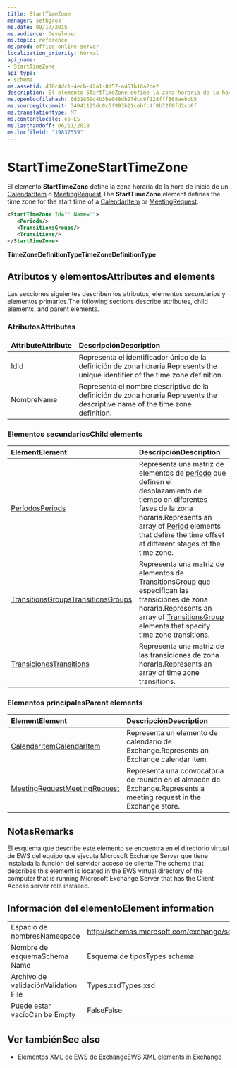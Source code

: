 ```yaml
---
title: StartTimeZone
manager: sethgros
ms.date: 09/17/2015
ms.audience: Developer
ms.topic: reference
ms.prod: office-online-server
localization_priority: Normal
api_name:
- StartTimeZone
api_type:
- schema
ms.assetid: d38c4dc1-4ecb-42a1-8d57-a451b16a2de2
description: El elemento StartTimeZone define la zona horaria de la hora de inicio de un CalendarItem o MeetingRequest.
ms.openlocfilehash: 6d21869c4b3be048db27dcc9f128fff868aebcb5
ms.sourcegitcommit: 34041125dc8c5f993b21cebfc4f8b72f0fd2cb6f
ms.translationtype: MT
ms.contentlocale: es-ES
ms.lasthandoff: 06/11/2018
ms.locfileid: "19837559"
---
```

# <a name="starttimezone"></a><span data-ttu-id="79e49-103">StartTimeZone</span><span class="sxs-lookup"><span data-stu-id="79e49-103">StartTimeZone</span></span>

<span data-ttu-id="79e49-104">El elemento **StartTimeZone** define la zona horaria de la hora de inicio de un [CalendarItem](calendaritem.md) o [MeetingRequest](meetingrequest.md).</span><span class="sxs-lookup"><span data-stu-id="79e49-104">The **StartTimeZone** element defines the time zone for the start time of a [CalendarItem](calendaritem.md) or [MeetingRequest](meetingrequest.md).</span></span>
  
```xml
<StartTimeZone Id="" Name="">
   <Periods/>
   <TransitionsGroups/>
   <Transitions/>
</StartTimeZone>
```

<span data-ttu-id="79e49-105">**TimeZoneDefinitionType**</span><span class="sxs-lookup"><span data-stu-id="79e49-105">**TimeZoneDefinitionType**</span></span>

## <a name="attributes-and-elements"></a><span data-ttu-id="79e49-106">Atributos y elementos</span><span class="sxs-lookup"><span data-stu-id="79e49-106">Attributes and elements</span></span>

<span data-ttu-id="79e49-107">Las secciones siguientes describen los atributos, elementos secundarios y elementos primarios.</span><span class="sxs-lookup"><span data-stu-id="79e49-107">The following sections describe attributes, child elements, and parent elements.</span></span>
  
### <a name="attributes"></a><span data-ttu-id="79e49-108">Atributos</span><span class="sxs-lookup"><span data-stu-id="79e49-108">Attributes</span></span>

|<span data-ttu-id="79e49-109">**Attribute**</span><span class="sxs-lookup"><span data-stu-id="79e49-109">**Attribute**</span></span>|<span data-ttu-id="79e49-110">**Descripción**</span><span class="sxs-lookup"><span data-stu-id="79e49-110">**Description**</span></span>|
|:-----|:-----|
|<span data-ttu-id="79e49-111">Id</span><span class="sxs-lookup"><span data-stu-id="79e49-111">Id</span></span>  <br/> |<span data-ttu-id="79e49-112">Representa el identificador único de la definición de zona horaria.</span><span class="sxs-lookup"><span data-stu-id="79e49-112">Represents the unique identifier of the time zone definition.</span></span>  <br/> |
|<span data-ttu-id="79e49-113">Nombre</span><span class="sxs-lookup"><span data-stu-id="79e49-113">Name</span></span>  <br/> |<span data-ttu-id="79e49-114">Representa el nombre descriptivo de la definición de zona horaria.</span><span class="sxs-lookup"><span data-stu-id="79e49-114">Represents the descriptive name of the time zone definition.</span></span>  <br/> |
   
### <a name="child-elements"></a><span data-ttu-id="79e49-115">Elementos secundarios</span><span class="sxs-lookup"><span data-stu-id="79e49-115">Child elements</span></span>

|<span data-ttu-id="79e49-116">**Element**</span><span class="sxs-lookup"><span data-stu-id="79e49-116">**Element**</span></span>|<span data-ttu-id="79e49-117">**Descripción**</span><span class="sxs-lookup"><span data-stu-id="79e49-117">**Description**</span></span>|
|:-----|:-----|
|[<span data-ttu-id="79e49-118">Períodos</span><span class="sxs-lookup"><span data-stu-id="79e49-118">Periods</span></span>](periods.md) <br/> |<span data-ttu-id="79e49-119">Representa una matriz de elementos de [período](period.md) que definen el desplazamiento de tiempo en diferentes fases de la zona horaria.</span><span class="sxs-lookup"><span data-stu-id="79e49-119">Represents an array of [Period](period.md) elements that define the time offset at different stages of the time zone.</span></span>  <br/> |
|[<span data-ttu-id="79e49-120">TransitionsGroups</span><span class="sxs-lookup"><span data-stu-id="79e49-120">TransitionsGroups</span></span>](transitionsgroups.md) <br/> |<span data-ttu-id="79e49-121">Representa una matriz de elementos de [TransitionsGroup](transitionsgroup.md) que especifican las transiciones de zona horaria.</span><span class="sxs-lookup"><span data-stu-id="79e49-121">Represents an array of [TransitionsGroup](transitionsgroup.md) elements that specify time zone transitions.</span></span>  <br/> |
|[<span data-ttu-id="79e49-122">Transiciones</span><span class="sxs-lookup"><span data-stu-id="79e49-122">Transitions</span></span>](transitions.md) <br/> |<span data-ttu-id="79e49-123">Representa una matriz de las transiciones de zona horaria.</span><span class="sxs-lookup"><span data-stu-id="79e49-123">Represents an array of time zone transitions.</span></span>  <br/> |
   
### <a name="parent-elements"></a><span data-ttu-id="79e49-124">Elementos principales</span><span class="sxs-lookup"><span data-stu-id="79e49-124">Parent elements</span></span>

|<span data-ttu-id="79e49-125">**Element**</span><span class="sxs-lookup"><span data-stu-id="79e49-125">**Element**</span></span>|<span data-ttu-id="79e49-126">**Descripción**</span><span class="sxs-lookup"><span data-stu-id="79e49-126">**Description**</span></span>|
|:-----|:-----|
|[<span data-ttu-id="79e49-127">CalendarItem</span><span class="sxs-lookup"><span data-stu-id="79e49-127">CalendarItem</span></span>](calendaritem.md) <br/> |<span data-ttu-id="79e49-128">Representa un elemento de calendario de Exchange.</span><span class="sxs-lookup"><span data-stu-id="79e49-128">Represents an Exchange calendar item.</span></span>  <br/> |
|[<span data-ttu-id="79e49-129">MeetingRequest</span><span class="sxs-lookup"><span data-stu-id="79e49-129">MeetingRequest</span></span>](meetingrequest.md) <br/> |<span data-ttu-id="79e49-130">Representa una convocatoria de reunión en el almacén de Exchange.</span><span class="sxs-lookup"><span data-stu-id="79e49-130">Represents a meeting request in the Exchange store.</span></span>  <br/> |
   
## <a name="remarks"></a><span data-ttu-id="79e49-131">Notas</span><span class="sxs-lookup"><span data-stu-id="79e49-131">Remarks</span></span>

<span data-ttu-id="79e49-132">El esquema que describe este elemento se encuentra en el directorio virtual de EWS del equipo que ejecuta Microsoft Exchange Server que tiene instalada la función del servidor acceso de cliente.</span><span class="sxs-lookup"><span data-stu-id="79e49-132">The schema that describes this element is located in the EWS virtual directory of the computer that is running Microsoft Exchange Server that has the Client Access server role installed.</span></span>
  
## <a name="element-information"></a><span data-ttu-id="79e49-133">Información del elemento</span><span class="sxs-lookup"><span data-stu-id="79e49-133">Element information</span></span>

|||
|:-----|:-----|
|<span data-ttu-id="79e49-134">Espacio de nombres</span><span class="sxs-lookup"><span data-stu-id="79e49-134">Namespace</span></span>  <br/> |http://schemas.microsoft.com/exchange/services/2006/types  <br/> |
|<span data-ttu-id="79e49-135">Nombre de esquema</span><span class="sxs-lookup"><span data-stu-id="79e49-135">Schema Name</span></span>  <br/> |<span data-ttu-id="79e49-136">Esquema de tipos</span><span class="sxs-lookup"><span data-stu-id="79e49-136">Types schema</span></span>  <br/> |
|<span data-ttu-id="79e49-137">Archivo de validación</span><span class="sxs-lookup"><span data-stu-id="79e49-137">Validation File</span></span>  <br/> |<span data-ttu-id="79e49-138">Types.xsd</span><span class="sxs-lookup"><span data-stu-id="79e49-138">Types.xsd</span></span>  <br/> |
|<span data-ttu-id="79e49-139">Puede estar vacío</span><span class="sxs-lookup"><span data-stu-id="79e49-139">Can be Empty</span></span>  <br/> |<span data-ttu-id="79e49-140">False</span><span class="sxs-lookup"><span data-stu-id="79e49-140">False</span></span>  <br/> |
   
## <a name="see-also"></a><span data-ttu-id="79e49-141">Ver también</span><span class="sxs-lookup"><span data-stu-id="79e49-141">See also</span></span>

- [<span data-ttu-id="79e49-142">Elementos XML de EWS de Exchange</span><span class="sxs-lookup"><span data-stu-id="79e49-142">EWS XML elements in Exchange</span></span>](ews-xml-elements-in-exchange.md)

